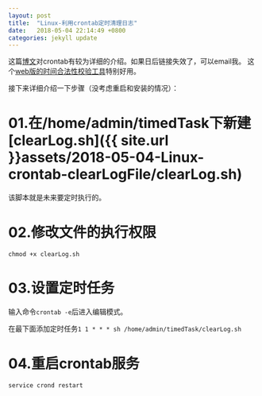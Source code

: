 ```yaml
---
layout: post
title:  "Linux-利用crontab定时清理日志"
date:   2018-05-04 22:14:49 +0800
categories: jekyll update
---
```

这篇[博文](https://www.cnblogs.com/zoulongbin/p/6187238.html)对crontab有较为详细的介绍。如果日后链接失效了，可以email我。
这个[web版的时间合法性校验工具](https://crontab.guru/)特别好用。

接下来详细介绍一下步骤（没考虑重启和安装的情况）：

# 01.在/home/admin/timedTask下新建[clearLog.sh]({{ site.url }}assets/2018-05-04-Linux-crontab-clearLogFile/clearLog.sh)
该脚本就是未来要定时执行的。

# 02.修改文件的执行权限
`chmod +x clearLog.sh`

# 03.设置定时任务
输入命令`crontab -e`后进入编辑模式。

在最下面添加定时任务`1 1 * * * sh /home/admin/timedTask/clearLog.sh`

# 04.重启crontab服务
`service crond restart`